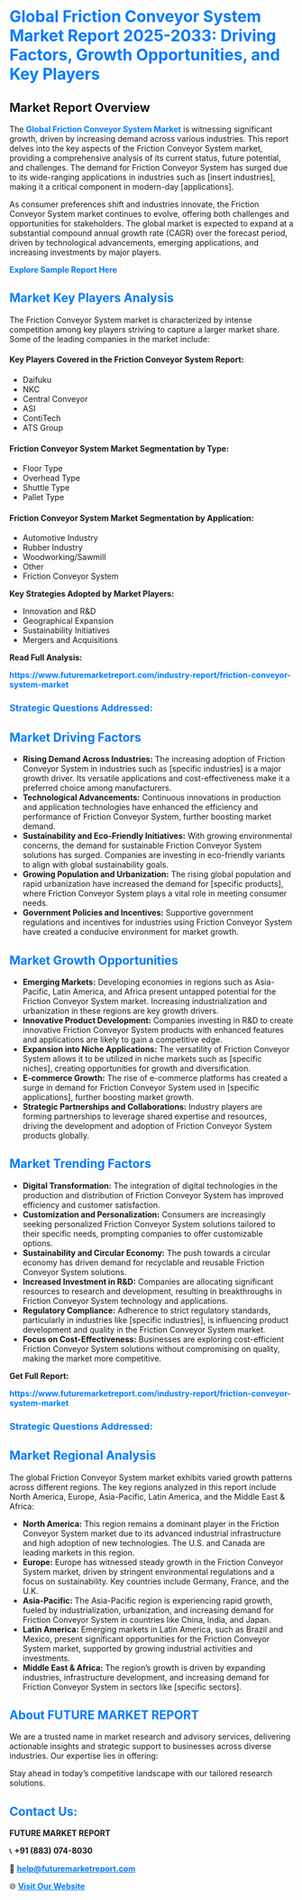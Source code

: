 <h1 style="color: #007BFF;">Global Friction Conveyor System Market Report 2025-2033: Driving Factors, Growth Opportunities, and Key Players</h1>

<section id="overview">
<h2>Market Report Overview</h2>
<p>The <a href="https://www.futuremarketreport.com/industry-report/friction-conveyor-system-market" style="color: #007BFF; text-decoration: none;"><strong>Global Friction Conveyor System Market</strong></a> is witnessing significant growth, driven by increasing demand across various industries. This report delves into the key aspects of the Friction Conveyor System market, providing a comprehensive analysis of its current status, future potential, and challenges. The demand for Friction Conveyor System has surged due to its wide-ranging applications in industries such as [insert industries], making it a critical component in modern-day [applications].</p>
<p>As consumer preferences shift and industries innovate, the Friction Conveyor System market continues to evolve, offering both challenges and opportunities for stakeholders. The global market is expected to expand at a substantial compound annual growth rate (CAGR) over the forecast period, driven by technological advancements, emerging applications, and increasing investments by major players.</p>
</section>

<section id="overview">
<p><a href="https://www.futuremarketreport.com/request-sample/reportId=124649" style="color: #007BFF; text-decoration: none;"><strong>Explore Sample Report Here</strong></a></p>
</section>

<section id="key-players">
<h2 style="color: #007BFF;">Market Key Players Analysis</h2>
<p>The Friction Conveyor System market is characterized by intense competition among key players striving to capture a larger market share. Some of the leading companies in the market include:</p>
<h4>Key Players Covered in the Friction Conveyor System Report:</h4>
<ul><li>Daifuku</li><li>NKC</li><li>Central Conveyor</li><li>ASI</li><li>ContiTech</li><li>ATS Group</li></ul>
<h4>Friction Conveyor System Market Segmentation by Type:</h4>
<ul><li>Floor Type</li><li>Overhead Type</li><li>Shuttle Type</li><li>Pallet Type</li></ul>

<h4>Friction Conveyor System Market Segmentation by Application:</h4>
<ul><li>Automotive Industry</li><li>Rubber Industry</li><li>Woodworking/Sawmill</li><li>Other</li><li>Friction Conveyor System</li></ul>
<p><strong>Key Strategies Adopted by Market Players:</strong></p>
<ul>
<li>Innovation and R&D</li>
<li>Geographical Expansion</li>
<li>Sustainability Initiatives</li>
<li>Mergers and Acquisitions</li>
</ul>
</section>

<section>
<p><strong>Read Full Analysis: </strong></p><a href="https://www.futuremarketreport.com/industry-report/friction-conveyor-system-market" style="color: #007BFF; text-decoration: none;"><strong>https://www.futuremarketreport.com/industry-report/friction-conveyor-system-market</strong></a>
<h3 style="color: #007BFF;">Strategic Questions Addressed:</h3>
</section>

<section id="driving-factors">
<h2 style="color: #007BFF;">Market Driving Factors</h2>
<ul>
<li><strong>Rising Demand Across Industries:</strong> The increasing adoption of Friction Conveyor System in industries such as [specific industries] is a major growth driver. Its versatile applications and cost-effectiveness make it a preferred choice among manufacturers.</li>
<li><strong>Technological Advancements:</strong> Continuous innovations in production and application technologies have enhanced the efficiency and performance of Friction Conveyor System, further boosting market demand.</li>
<li><strong>Sustainability and Eco-Friendly Initiatives:</strong> With growing environmental concerns, the demand for sustainable Friction Conveyor System solutions has surged. Companies are investing in eco-friendly variants to align with global sustainability goals.</li>
<li><strong>Growing Population and Urbanization:</strong> The rising global population and rapid urbanization have increased the demand for [specific products], where Friction Conveyor System plays a vital role in meeting consumer needs.</li>
<li><strong>Government Policies and Incentives:</strong> Supportive government regulations and incentives for industries using Friction Conveyor System have created a conducive environment for market growth.</li>
</ul>
</section>

<section id="growth-opportunities">
<h2 style="color: #007BFF;">Market Growth Opportunities</h2>
<ul>
<li><strong>Emerging Markets:</strong> Developing economies in regions such as Asia-Pacific, Latin America, and Africa present untapped potential for the Friction Conveyor System market. Increasing industrialization and urbanization in these regions are key growth drivers.</li>
<li><strong>Innovative Product Development:</strong> Companies investing in R&D to create innovative Friction Conveyor System products with enhanced features and applications are likely to gain a competitive edge.</li>
<li><strong>Expansion into Niche Applications:</strong> The versatility of Friction Conveyor System allows it to be utilized in niche markets such as [specific niches], creating opportunities for growth and diversification.</li>
<li><strong>E-commerce Growth:</strong> The rise of e-commerce platforms has created a surge in demand for Friction Conveyor System used in [specific applications], further boosting market growth.</li>
<li><strong>Strategic Partnerships and Collaborations:</strong> Industry players are forming partnerships to leverage shared expertise and resources, driving the development and adoption of Friction Conveyor System products globally.</li>
</ul>
</section>

<section id="trending-factors">
<h2 style="color: #007BFF;">Market Trending Factors</h2>
<ul>
<li><strong>Digital Transformation:</strong> The integration of digital technologies in the production and distribution of Friction Conveyor System has improved efficiency and customer satisfaction.</li>
<li><strong>Customization and Personalization:</strong> Consumers are increasingly seeking personalized Friction Conveyor System solutions tailored to their specific needs, prompting companies to offer customizable options.</li>
<li><strong>Sustainability and Circular Economy:</strong> The push towards a circular economy has driven demand for recyclable and reusable Friction Conveyor System solutions.</li>
<li><strong>Increased Investment in R&D:</strong> Companies are allocating significant resources to research and development, resulting in breakthroughs in Friction Conveyor System technology and applications.</li>
<li><strong>Regulatory Compliance:</strong> Adherence to strict regulatory standards, particularly in industries like [specific industries], is influencing product development and quality in the Friction Conveyor System market.</li>
<li><strong>Focus on Cost-Effectiveness:</strong> Businesses are exploring cost-efficient Friction Conveyor System solutions without compromising on quality, making the market more competitive.</li>
</ul>
</section>

<section>
<p><strong>Get Full Report: </strong></p><a href="https://www.futuremarketreport.com/industry-report/friction-conveyor-system-market" style="color: #007BFF; text-decoration: none;"><strong>https://www.futuremarketreport.com/industry-report/friction-conveyor-system-market</strong></a>
<h3 style="color: #007BFF;">Strategic Questions Addressed:</h3>
</section>


<section id="regional-analysis">
<h2 style="color: #007BFF;">Market Regional Analysis</h2>
<p>The global Friction Conveyor System market exhibits varied growth patterns across different regions. The key regions analyzed in this report include North America, Europe, Asia-Pacific, Latin America, and the Middle East & Africa:</p>
<ul>
<li><strong>North America:</strong> This region remains a dominant player in the Friction Conveyor System market due to its advanced industrial infrastructure and high adoption of new technologies. The U.S. and Canada are leading markets in this region.</li>
<li><strong>Europe:</strong> Europe has witnessed steady growth in the Friction Conveyor System market, driven by stringent environmental regulations and a focus on sustainability. Key countries include Germany, France, and the U.K.</li>
<li><strong>Asia-Pacific:</strong> The Asia-Pacific region is experiencing rapid growth, fueled by industrialization, urbanization, and increasing demand for Friction Conveyor System in countries like China, India, and Japan.</li>
<li><strong>Latin America:</strong> Emerging markets in Latin America, such as Brazil and Mexico, present significant opportunities for the Friction Conveyor System market, supported by growing industrial activities and investments.</li>
<li><strong>Middle East & Africa:</strong> The region’s growth is driven by expanding industries, infrastructure development, and increasing demand for Friction Conveyor System in sectors like [specific sectors].</li>
</ul>
</section>

<footer>
<h2 style="color: #007BFF;">About FUTURE MARKET REPORT</h2>
<p>We are a trusted name in market research and advisory services, delivering actionable insights and strategic support to businesses across diverse industries. Our expertise lies in offering:</p>

<p>Stay ahead in today’s competitive landscape with our tailored research solutions.</p>

<h2 style="color: #007BFF;">Contact Us:</h2>
<p><strong>FUTURE MARKET REPORT</strong></p>
<p>📞 <strong>+91 (883) 074-8030</strong></p>
<p>📧 <strong><a href="mailto:help@futuremarketreport.com" style="color: #007BFF;">help@futuremarketreport.com</a></strong></p>
<p>🌐 <strong><a href="https://www.futuremarketreport.com/" style="color: #007BFF;">Visit Our Website</a></strong></p>
</footer>